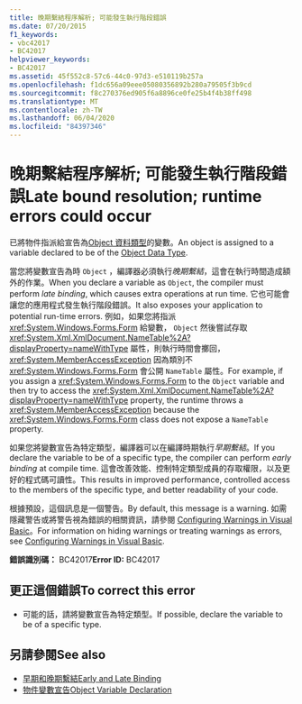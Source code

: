 ```yaml
---
title: 晚期繫結程序解析; 可能發生執行階段錯誤
ms.date: 07/20/2015
f1_keywords:
- vbc42017
- BC42017
helpviewer_keywords:
- BC42017
ms.assetid: 45f552c8-57c6-44c0-97d3-e510119b257a
ms.openlocfilehash: f1dc656a09eee05080356892b280a79505f3b9cd
ms.sourcegitcommit: f8c270376ed905f6a8896ce0fe25b4f4b38ff498
ms.translationtype: MT
ms.contentlocale: zh-TW
ms.lasthandoff: 06/04/2020
ms.locfileid: "84397346"
---
```

# <a name="late-bound-resolution-runtime-errors-could-occur"></a><span data-ttu-id="10a3d-102">晚期繫結程序解析; 可能發生執行階段錯誤</span><span class="sxs-lookup"><span data-stu-id="10a3d-102">Late bound resolution; runtime errors could occur</span></span>
<span data-ttu-id="10a3d-103">已將物件指派給宣告為[Object 資料類型](../data-types/object-data-type.md)的變數。</span><span class="sxs-lookup"><span data-stu-id="10a3d-103">An object is assigned to a variable declared to be of the [Object Data Type](../data-types/object-data-type.md).</span></span>  
  
 <span data-ttu-id="10a3d-104">當您將變數宣告為時 `Object` ，編譯器必須執行*晚期繫結*，這會在執行時間造成額外的作業。</span><span class="sxs-lookup"><span data-stu-id="10a3d-104">When you declare a variable as `Object`, the compiler must perform *late binding*, which causes extra operations at run time.</span></span> <span data-ttu-id="10a3d-105">它也可能會讓您的應用程式發生執行階段錯誤。</span><span class="sxs-lookup"><span data-stu-id="10a3d-105">It also exposes your application to potential run-time errors.</span></span> <span data-ttu-id="10a3d-106">例如，如果您將指派 <xref:System.Windows.Forms.Form> 給變數， `Object` 然後嘗試存取 <xref:System.Xml.XmlDocument.NameTable%2A?displayProperty=nameWithType> 屬性，則執行時間會擲回， <xref:System.MemberAccessException> 因為類別不 <xref:System.Windows.Forms.Form> 會公開 `NameTable` 屬性。</span><span class="sxs-lookup"><span data-stu-id="10a3d-106">For example, if you assign a <xref:System.Windows.Forms.Form> to the `Object` variable and then try to access the <xref:System.Xml.XmlDocument.NameTable%2A?displayProperty=nameWithType> property, the runtime throws a <xref:System.MemberAccessException> because the <xref:System.Windows.Forms.Form> class does not expose a `NameTable` property.</span></span>  
  
 <span data-ttu-id="10a3d-107">如果您將變數宣告為特定類型，編譯器可以在編譯時期執行*早期繫結*。</span><span class="sxs-lookup"><span data-stu-id="10a3d-107">If you declare the variable to be of a specific type, the compiler can perform *early binding* at compile time.</span></span> <span data-ttu-id="10a3d-108">這會改善效能、控制特定類型成員的存取權限，以及更好的程式碼可讀性。</span><span class="sxs-lookup"><span data-stu-id="10a3d-108">This results in improved performance, controlled access to the members of the specific type, and better readability of your code.</span></span>  
  
 <span data-ttu-id="10a3d-109">根據預設，這個訊息是一個警告。</span><span class="sxs-lookup"><span data-stu-id="10a3d-109">By default, this message is a warning.</span></span> <span data-ttu-id="10a3d-110">如需隱藏警告或將警告視為錯誤的相關資訊，請參閱 [Configuring Warnings in Visual Basic](/visualstudio/ide/configuring-warnings-in-visual-basic)。</span><span class="sxs-lookup"><span data-stu-id="10a3d-110">For information on hiding warnings or treating warnings as errors, see [Configuring Warnings in Visual Basic](/visualstudio/ide/configuring-warnings-in-visual-basic).</span></span>  
  
 <span data-ttu-id="10a3d-111">**錯誤識別碼：** BC42017</span><span class="sxs-lookup"><span data-stu-id="10a3d-111">**Error ID:** BC42017</span></span>  
  
## <a name="to-correct-this-error"></a><span data-ttu-id="10a3d-112">更正這個錯誤</span><span class="sxs-lookup"><span data-stu-id="10a3d-112">To correct this error</span></span>  
  
- <span data-ttu-id="10a3d-113">可能的話，請將變數宣告為特定類型。</span><span class="sxs-lookup"><span data-stu-id="10a3d-113">If possible, declare the variable to be of a specific type.</span></span>  
  
## <a name="see-also"></a><span data-ttu-id="10a3d-114">另請參閱</span><span class="sxs-lookup"><span data-stu-id="10a3d-114">See also</span></span>

- [<span data-ttu-id="10a3d-115">早期和晚期繫結</span><span class="sxs-lookup"><span data-stu-id="10a3d-115">Early and Late Binding</span></span>](../../programming-guide/language-features/early-late-binding/index.md)
- [<span data-ttu-id="10a3d-116">物件變數宣告</span><span class="sxs-lookup"><span data-stu-id="10a3d-116">Object Variable Declaration</span></span>](../../programming-guide/language-features/variables/object-variable-declaration.md)

